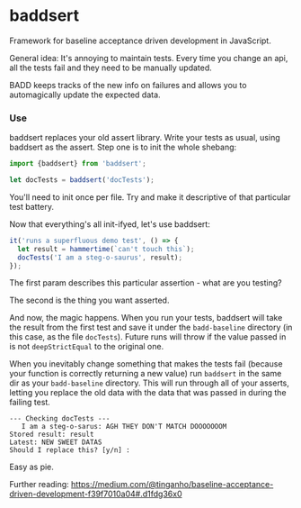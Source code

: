 # baddsert

Framework for baseline acceptance driven development in JavaScript.

General idea: It's annoying to maintain tests.  Every time you change an api, all the tests fail and they need to be manually updated.

BADD keeps tracks of the new info on failures and allows you to automagically update the expected data.

### Use

baddsert replaces your old assert library.  Write your tests as usual, using baddsert as the assert.  Step one is to init the whole shebang:

```typescript
import {baddsert} from 'baddsert';

let docTests = baddsert('docTests');
```

You'll need to init once per file.  Try and make it descriptive of that particular test battery.

Now that everything's all init-ifyed, let's use baddsert:

```typescript
it('runs a superfluous demo test', () => {
  let result = hammertime(`can't touch this`);
  docTests('I am a steg-o-saurus', result);
});
```

The first param describes this particular assertion - what are you testing?

The second is the thing you want asserted.

And now, the magic happens.  When you run your tests, baddsert will take the result from the first test and save it under the `badd-baseline` directory (in this case, as the file `docTests`).  Future runs will throw if the value passed in is not `deepStrictEqual` to the original one.

When you inevitably change something that makes the tests fail (because your function is correctly returning a new value) run `baddsert` in the same dir as your `badd-baseline` directory.  This will run through all of your asserts, letting you replace the old data with the data that was passed in during the failing test.

```
--- Checking docTests ---
   I am a steg-o-sarus: AGH THEY DON'T MATCH DOOOOOOOM
Stored result: result
Latest: NEW SWEET DATAS
Should I replace this? [y/n] :
```

Easy as pie.

Further reading: https://medium.com/@tinganho/baseline-acceptance-driven-development-f39f7010a04#.d1fdg36x0
